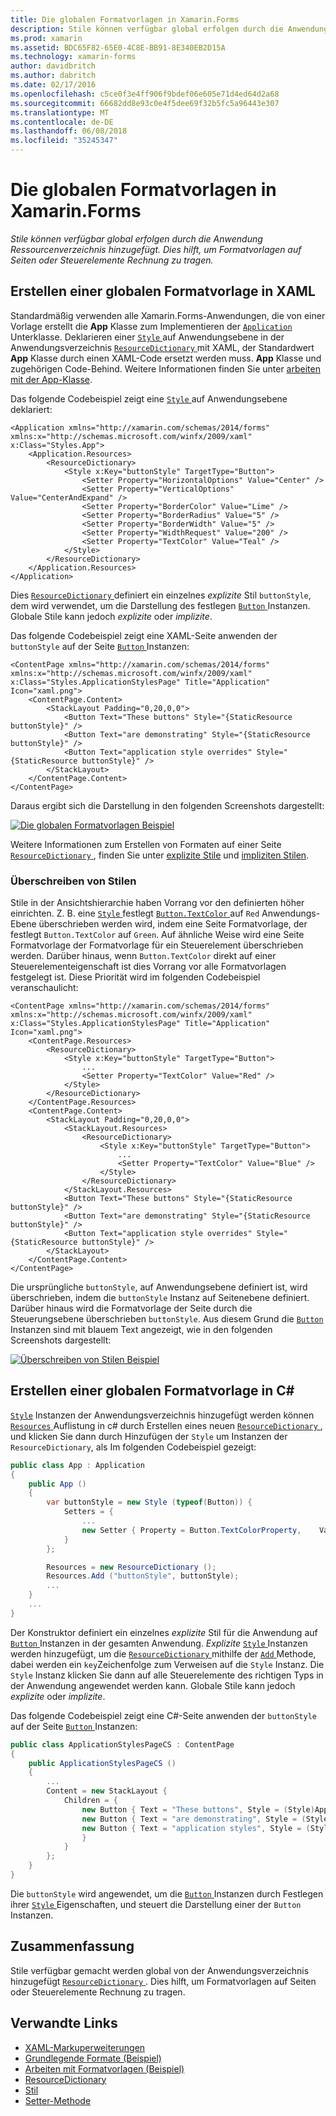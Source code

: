 ```yaml
---
title: Die globalen Formatvorlagen in Xamarin.Forms
description: Stile können verfügbar global erfolgen durch die Anwendung Ressourcenverzeichnis hinzugefügt. Dies hilft, um Formatvorlagen auf Seiten oder Steuerelemente Rechnung zu tragen.
ms.prod: xamarin
ms.assetid: BDC65F82-65E0-4C8E-BB91-8E340EB2D15A
ms.technology: xamarin-forms
author: davidbritch
ms.author: dabritch
ms.date: 02/17/2016
ms.openlocfilehash: c5ce0f3e4ff906f9bdef06e605e71d4ed64d2a68
ms.sourcegitcommit: 66682dd8e93c0e4f5dee69f32b5fc5a96443e307
ms.translationtype: MT
ms.contentlocale: de-DE
ms.lasthandoff: 06/08/2018
ms.locfileid: "35245347"
---
```

# <a name="global-styles-in-xamarinforms"></a>Die globalen Formatvorlagen in Xamarin.Forms

_Stile können verfügbar global erfolgen durch die Anwendung Ressourcenverzeichnis hinzugefügt. Dies hilft, um Formatvorlagen auf Seiten oder Steuerelemente Rechnung zu tragen._

## <a name="creating-a-global-style-in-xaml"></a>Erstellen einer globalen Formatvorlage in XAML

Standardmäßig verwenden alle Xamarin.Forms-Anwendungen, die von einer Vorlage erstellt die **App** Klasse zum Implementieren der [ `Application` ](https://developer.xamarin.com/api/type/Xamarin.Forms.Application/) Unterklasse. Deklarieren einer [ `Style` ](https://developer.xamarin.com/api/type/Xamarin.Forms.Style/) auf Anwendungsebene in der Anwendungsverzeichnis [ `ResourceDictionary` ](https://developer.xamarin.com/api/type/Xamarin.Forms.ResourceDictionary/) mit XAML, der Standardwert **App** Klasse durch einen XAML-Code ersetzt werden muss. **App** Klasse und zugehörigen Code-Behind. Weitere Informationen finden Sie unter [arbeiten mit der App-Klasse](~/xamarin-forms/app-fundamentals/application-class.md).

Das folgende Codebeispiel zeigt eine [ `Style` ](https://developer.xamarin.com/api/type/Xamarin.Forms.Style/) auf Anwendungsebene deklariert:

```xaml
<Application xmlns="http://xamarin.com/schemas/2014/forms" xmlns:x="http://schemas.microsoft.com/winfx/2009/xaml" x:Class="Styles.App">
    <Application.Resources>
        <ResourceDictionary>
            <Style x:Key="buttonStyle" TargetType="Button">
                <Setter Property="HorizontalOptions" Value="Center" />
                <Setter Property="VerticalOptions" Value="CenterAndExpand" />
                <Setter Property="BorderColor" Value="Lime" />
                <Setter Property="BorderRadius" Value="5" />
                <Setter Property="BorderWidth" Value="5" />
                <Setter Property="WidthRequest" Value="200" />
                <Setter Property="TextColor" Value="Teal" />
            </Style>
        </ResourceDictionary>
    </Application.Resources>
</Application>
```

Dies [ `ResourceDictionary` ](https://developer.xamarin.com/api/type/Xamarin.Forms.ResourceDictionary/) definiert ein einzelnes *explizite* Stil `buttonStyle`, dem wird verwendet, um die Darstellung des festlegen [ `Button` ](https://developer.xamarin.com/api/type/Xamarin.Forms.Button/) Instanzen. Globale Stile kann jedoch *explizite* oder *implizite*.

Das folgende Codebeispiel zeigt eine XAML-Seite anwenden der `buttonStyle` auf der Seite [ `Button` ](https://developer.xamarin.com/api/type/Xamarin.Forms.Button/) Instanzen:

```xaml
<ContentPage xmlns="http://xamarin.com/schemas/2014/forms" xmlns:x="http://schemas.microsoft.com/winfx/2009/xaml" x:Class="Styles.ApplicationStylesPage" Title="Application" Icon="xaml.png">
    <ContentPage.Content>
        <StackLayout Padding="0,20,0,0">
            <Button Text="These buttons" Style="{StaticResource buttonStyle}" />
            <Button Text="are demonstrating" Style="{StaticResource buttonStyle}" />
            <Button Text="application style overrides" Style="{StaticResource buttonStyle}" />
        </StackLayout>
    </ContentPage.Content>
</ContentPage>
```

Daraus ergibt sich die Darstellung in den folgenden Screenshots dargestellt:

[![](application-images/application-styles-1.png "Die globalen Formatvorlagen Beispiel")](application-images/application-styles-1-large.png#lightbox "globalen Formatvorlagen-Beispiel")

Weitere Informationen zum Erstellen von Formaten auf einer Seite [ `ResourceDictionary` ](https://developer.xamarin.com/api/type/Xamarin.Forms.ResourceDictionary/), finden Sie unter [explizite Stile](~/xamarin-forms/user-interface/styles/explicit.md) und [impliziten Stilen](~/xamarin-forms/user-interface/styles/implicit.md).

### <a name="overriding-styles"></a>Überschreiben von Stilen

Stile in der Ansichtshierarchie haben Vorrang vor den definierten höher einrichten. Z. B. eine [ `Style` ](https://developer.xamarin.com/api/type/Xamarin.Forms.Style/) festlegt [ `Button.TextColor` ](https://developer.xamarin.com/api/property/Xamarin.Forms.Button.TextColor/) auf `Red` Anwendungs-Ebene überschrieben werden wird, indem eine Seite Formatvorlage, der festlegt `Button.TextColor` auf `Green`. Auf ähnliche Weise wird eine Seite Formatvorlage der Formatvorlage für ein Steuerelement überschrieben werden. Darüber hinaus, wenn `Button.TextColor` direkt auf einer Steuerelementeigenschaft ist dies Vorrang vor alle Formatvorlagen festgelegt ist. Diese Priorität wird im folgenden Codebeispiel veranschaulicht:

```xaml
<ContentPage xmlns="http://xamarin.com/schemas/2014/forms" xmlns:x="http://schemas.microsoft.com/winfx/2009/xaml" x:Class="Styles.ApplicationStylesPage" Title="Application" Icon="xaml.png">
    <ContentPage.Resources>
        <ResourceDictionary>
            <Style x:Key="buttonStyle" TargetType="Button">
                ...
                <Setter Property="TextColor" Value="Red" />
            </Style>
        </ResourceDictionary>
    </ContentPage.Resources>
    <ContentPage.Content>
        <StackLayout Padding="0,20,0,0">
            <StackLayout.Resources>
                <ResourceDictionary>
                    <Style x:Key="buttonStyle" TargetType="Button">
                        ...
                        <Setter Property="TextColor" Value="Blue" />
                    </Style>
                </ResourceDictionary>
            </StackLayout.Resources>
            <Button Text="These buttons" Style="{StaticResource buttonStyle}" />
            <Button Text="are demonstrating" Style="{StaticResource buttonStyle}" />
            <Button Text="application style overrides" Style="{StaticResource buttonStyle}" />
        </StackLayout>
    </ContentPage.Content>
</ContentPage>
```

Die ursprüngliche `buttonStyle`, auf Anwendungsebene definiert ist, wird überschrieben, indem die `buttonStyle` Instanz auf Seitenebene definiert. Darüber hinaus wird die Formatvorlage der Seite durch die Steuerungsebene überschrieben `buttonStyle`. Aus diesem Grund die [ `Button` ](https://developer.xamarin.com/api/type/Xamarin.Forms.Button/) Instanzen sind mit blauem Text angezeigt, wie in den folgenden Screenshots dargestellt:

[![](application-images/application-styles-2.png "Überschreiben von Stilen Beispiel")](application-images/application-styles-2-large.png#lightbox "überschreiben Formatvorlagen-Beispiel")

## <a name="creating-a-global-style-in-c35"></a>Erstellen einer globalen Formatvorlage in C&#35;

[`Style`](https://developer.xamarin.com/api/type/Xamarin.Forms.Style/) Instanzen der Anwendungsverzeichnis hinzugefügt werden können [ `Resources` ](https://developer.xamarin.com/api/property/Xamarin.Forms.VisualElement.Resources/) Auflistung in c# durch Erstellen eines neuen [ `ResourceDictionary` ](https://developer.xamarin.com/api/type/Xamarin.Forms.ResourceDictionary/), und klicken Sie dann durch Hinzufügen der `Style` um Instanzen der `ResourceDictionary`, als Im folgenden Codebeispiel gezeigt:

```csharp
public class App : Application
{
    public App ()
    {
        var buttonStyle = new Style (typeof(Button)) {
            Setters = {
                ...
                new Setter { Property = Button.TextColorProperty,    Value = Color.Teal }
            }
        };

        Resources = new ResourceDictionary ();
        Resources.Add ("buttonStyle", buttonStyle);
        ...
    }
    ...
}
```

Der Konstruktor definiert ein einzelnes *explizite* Stil für die Anwendung auf [ `Button` ](https://developer.xamarin.com/api/type/Xamarin.Forms.Button/) Instanzen in der gesamten Anwendung. *Explizite* [ `Style` ](https://developer.xamarin.com/api/type/Xamarin.Forms.Style/) Instanzen werden hinzugefügt, um die [ `ResourceDictionary` ](https://developer.xamarin.com/api/type/Xamarin.Forms.ResourceDictionary/) mithilfe der [ `Add` ](https://developer.xamarin.com/api/member/Xamarin.Forms.ResourceDictionary.Add/p/System.String/System.Object/) Methode, dabei werden ein `key`Zeichenfolge zum Verweisen auf die `Style` Instanz. Die `Style` Instanz klicken Sie dann auf alle Steuerelemente des richtigen Typs in der Anwendung angewendet werden kann. Globale Stile kann jedoch *explizite* oder *implizite*.

Das folgende Codebeispiel zeigt eine C#-Seite anwenden der `buttonStyle` auf der Seite [ `Button` ](https://developer.xamarin.com/api/type/Xamarin.Forms.Button/) Instanzen:

```csharp
public class ApplicationStylesPageCS : ContentPage
{
    public ApplicationStylesPageCS ()
    {
        ...
        Content = new StackLayout {
            Children = {
                new Button { Text = "These buttons", Style = (Style)Application.Current.Resources ["buttonStyle"] },
                new Button { Text = "are demonstrating", Style = (Style)Application.Current.Resources ["buttonStyle"] },
                new Button { Text = "application styles", Style = (Style)Application.Current.Resources ["buttonStyle"]
                }
            }
        };
    }
}
```

Die `buttonStyle` wird angewendet, um die [ `Button` ](https://developer.xamarin.com/api/type/Xamarin.Forms.Button/) Instanzen durch Festlegen ihrer [ `Style` ](https://developer.xamarin.com/api/property/Xamarin.Forms.VisualElement.Style/) Eigenschaften, und steuert die Darstellung einer der `Button` Instanzen.

## <a name="summary"></a>Zusammenfassung

Stile verfügbar gemacht werden global von der Anwendungsverzeichnis hinzugefügt [ `ResourceDictionary` ](https://developer.xamarin.com/api/type/Xamarin.Forms.ResourceDictionary/). Dies hilft, um Formatvorlagen auf Seiten oder Steuerelemente Rechnung zu tragen.



## <a name="related-links"></a>Verwandte Links

- [XAML-Markuperweiterungen](~/xamarin-forms/xaml/xaml-basics/xaml-markup-extensions.md)
- [Grundlegende Formate (Beispiel)](https://developer.xamarin.com/samples/xamarin-forms/UserInterface/Styles/BasicStyles/)
- [Arbeiten mit Formatvorlagen (Beispiel)](https://developer.xamarin.com/samples/xamarin-forms/WorkingWithStyles/)
- [ResourceDictionary](https://developer.xamarin.com/api/type/Xamarin.Forms.ResourceDictionary/)
- [Stil](https://developer.xamarin.com/api/type/Xamarin.Forms.Style/)
- [Setter-Methode](https://developer.xamarin.com/api/type/Xamarin.Forms.Setter/)
